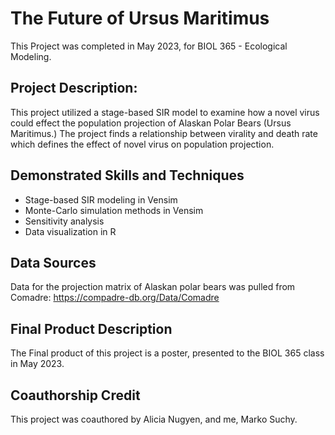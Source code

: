 # The Future of Ursus Maritimus
This Project was completed in May 2023, for BIOL 365 - Ecological Modeling.

## Project Description:
This project utilized a stage-based SIR model to examine how a novel virus could effect the population projection of Alaskan Polar Bears (Ursus Maritimus.) The project finds a relationship between virality and death rate which defines the effect of novel virus on population projection. 

## Demonstrated Skills and Techniques
* Stage-based SIR modeling in Vensim
* Monte-Carlo simulation methods in Vensim
* Sensitivity analysis
* Data visualization in R

## Data Sources
Data for the projection matrix of Alaskan polar bears was pulled from Comadre:
https://compadre-db.org/Data/Comadre

## Final Product Description
The Final product of this project is a poster, presented to the BIOL 365 class in May 2023.

## Coauthorship Credit
This project was coauthored by Alicia Nugyen, and me, Marko Suchy.
